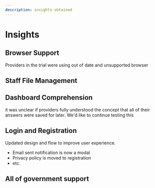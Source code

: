 ```yaml
---
description: insights obtained
---
```


# Insights

## Browser Support

Providers in the trial were using out of date and unsupported browser

## Staff File Management

## Dashboard Comprehension

it was unclear if providers fully understood the concept that all of their answers were saved for later. We'd like to continue testing this

## Login and Registration

Updated design and  flow to improve user experience.

* Email sent notification is now a modal
* Privacy policy is moved to registration
* etc.



## All of government support



